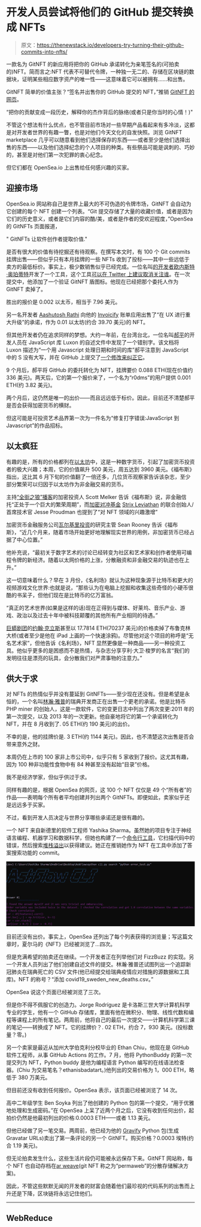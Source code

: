 # 开发人员尝试将他们的 GitHub 提交转换成 NFTs

> 原文：<https://thenewstack.io/developers-try-turning-their-github-commits-into-nfts/>

一款名为 GitNFT 的新应用将把你的 GitHub 承诺转化为亲笔签名的(可拍卖的)NFT。简而言之:NFT 代表不可替代令牌，一种独一无二的、存储在区块链的数据块，证明某些相应数字资产的唯一性——这意味着它可以被拥有……和出售。

GitNFT 简单的价值主张？“签名并出售你的 GitHub 提交的 NFT，”推销 [GitNFT 的网页](https://gitnft.quine.sh/)。

“把你的贡献变成一段历史，解释你的杰作背后的脉络(或者只是你当时的心情！)"

不管这个想法有什么优点，也不管目前市场对一些早期产品看起来有多冷淡，这都是对开发者世界的有趣一瞥，也是对他们今天文化的自发快照。浏览 GitNFT marketplace 几乎可以随意看到他们选择保存的东西——或者至少是他们选择出售的东西——以及他们选择纪念的个人项目的种类。有些祭品可能是讽刺的、巧妙的，甚至是对他们第一次犯罪的衷心纪念。

但它们都在 OpenSea.io 上出售给任何感兴趣的买家。

## 迎接市场

OpenSea.io 网站称自己是世界上最大的不可伪造的令牌市场，GitNFT 会自动为它创建的每个 NFT 创建一个列表。“Git 提交存储了大量的收藏价值，或者是因为它们的历史意义，或者是它们内容的酷/美，或者是作者的受欢迎程度，”OpenSea 的 GitNFTs 页面报道，

" GitNFTs 让软件创作者提取价值."

是否有很大的价值有待挖掘还有待观察。在撰写本文时，有 100 个 Git commits 挂牌出售——但似乎只有本月挂牌的一些 NFTs 收到了投标——其中一些远低于卖方的最低标价。事实上，极少数销售似乎已经完成。一位名叫[的开发者欧内斯特·奥珀蒂特](https://www.linkedin.com/in/ernopp)开发了一个工具，这个工具[可以在 Twitter 上建议取消关注谁](https://github.com/ernopp/lessnoise)。在一次提交中，他添加了一个验证 GitNFT 盾图标。他现在已经把那个委托人作为 GitNFT 卖掉了。

胜出的报价是 0.002 以太币，相当于 7.96 美元。

另一名开发者 [Aashutosh Rathi](https://www.linkedin.com/in/aashutoshrathi) 向他的 [Invoicify](https://github.com/2AMDevs/invoicify-app) 账单应用出售了“在 UX 进行重大升级”的承诺，作为 0.01 以太坊(约合 39.70 美元)的 NFT。

但其他开发者仍在追求同样的梦想。大约一年前，在台湾台北，一位名叫[郝平](https://github.com/caaatisgood)的开发人员在 JavaScript 库 Luxon 的自述文件中发现了一个错别字。该文档将 Luxon 描述为“一个用 Javascript 处理日期和时间的库”郝平注意到 JavaScript 中的 S 没有大写，并在 GitHub 上提交了[一个修改来纠正它](https://github.com/moment/luxon/commit/631614ddce25ac4ec5b2dc77fdab370564516679)。

9 个月后，郝平将 GitHub 的委托转化为 NFT，挂牌要价 0.088 ETH(现在价值约 336 美元)。两天后，它的第一个报价来了，一个名为“r0dms”的用户提供 0.001 ETH(约 3.82 美元)。

两个月后，这仍然是唯一的出价——而且远远低于标价。因此，目前还不清楚郝平是否会获得加密货币的横财。

但这可能是可投资艺术品界第一次为一件名为“修复打字错误:JavaScript 到 Javascript”的作品招标。

## 以太疯狂

有趣的是，所有的价格都列在[以太坊](https://thenewstack.io/as-blockchain-hype-fades-developers-give-ethereum-a-serious-look/)中，这是一种数字货币，引起了加密货币投资者的极大兴趣；本周，它的价值飙升 500 美元，周五达到 3960 美元。《福布斯》指出，这比其 6 月下旬的价值翻了一倍还多，几位货币观察家告诉该杂志，至少部分繁荣可以归因于以太坊作为非金融交易的货币。

主持[“全街之狼”播客](https://www.thewolfofallstreets.io/)的加密投资人 Scott Melker 告诉《福布斯》说，非金融信托“正处于一个巨大的繁荣周期”，而[加密对冲基金](https://www.linkedin.com/in/jesseproudman/) [Strix Leviathan](https://strixleviathan.com/) 的联合创始人/首席技术官 Jesse Proudman 也提到了“对 NFT 领域的兴趣激增”

加密货币金融服务公司[瓦尔基里投资](https://valkyrieinvest.com/)的研究主管 Sean Rooney 告诉《福布斯》，“近几个月来，随着市场开始更好地理解现实世界的用例，非加密货币已经占据了中心位置。”

他补充说，“最初关于数字艺术的讨论已经转变为社区和艺术家和创作者使用可编程令牌的新经济。随着以太网价格的上涨，分散融资和非金融交易的轨迹也在上升。”

这一切意味着什么？早在 3 月份，《名利场》就认为这种现象源于比特币和更大的视频游戏文化世界:也就是说，“那些认为在电脑上挖掘和收集这些奇怪的小硬币很酷的书呆子，但他们现在是比特币的亿万富翁。

“真正的艺术世界(如果是这样的话)现在正得到与媒体、好莱坞、音乐产业、游戏、政治以及过去十年中被科技颠覆的其他所有产业相同的待遇。”

[巨蟒剧团](http://www.montypython.com/)的[约翰·克立斯](https://twitter.com/JohnCleese)甚至以 17.7814 ETH(70237 美元)的价格卖掉了布鲁克林大桥(或者至少是他在 iPad 上画的一个快速涂鸦)。尽管他对这个项目的称呼是“无名艺术家”，但他告诉《名利场》，NFT 显然更像是一种商品——另一种投资工具。他似乎更多的是困惑而不是热情，与杂志分享亨利·大卫·梭罗的名言“我们的发明往往是漂亮的玩具，会分散我们对严肃事物的注意力。”

## 供大于求

对 NFTs 的热情似乎并没有蔓延到 GitNFTs——至少现在还没有。但是希望是永恒的，一个名叫[林瀚·雅普](https://www.linkedin.com/in/codler)的瑞典开发商正在出售一个更老的承诺。他是比特币 PHP miner 的创始人，这是一款软件，它的变更日志中列出了两次变更:2011 年的第一次提交，以及 2013 年的一次更新。他自豪地将它的第一个承诺转化为 NFT，并在 8 月收到了. 05 ETH(约 190 美元)的出价。

不幸的是，他的挂牌价是. 3 ETH(约 1144 美元)。因此，也不清楚这次出售是否会带来意外之财。

本周仍在上市的 100 家非上市公司中，似乎只有 5 家收到了报价。这尤其有趣，因为 100 种非功能性食物中有 84 种甚至没有起始“目录”价格。

我不是经济学家，但似乎供过于求。

同样有趣的是，根据 OpenSea 的网页，这 100 个 NFT 仅仅是 49 个“所有者”的作品——表明每个所有者平均创建并列出两个 GitNFTs。即便如此，卖家似乎还是远远多于买家。

不过，看到开发人员决定与世界分享哪些承诺还是很有趣的。

一个 NFT 来自新德里的软件工程师 Yashika Sharma。虽然她的项目专注于神经语言编程、机器学习和数据科学，但她也构建了一个[命令行工具](https://github.com/yashika51/AskFlow)，它扫描代码中的错误，然后搜索[堆栈溢出](https://stackoverflow.com/)以获得建议。她正在推销她作为 NFT 在工具中添加了答案搜索功能的 commit。

![screenshot-of-askflow-by-developer-yashika-sharma](img/fe271019c95068df6e2d6cb90fba4a53.png)

目前还没有出价。事实上，OpenSea 还列出了每个列表获得的浏览量；写这篇文章时，夏尔马的《NFT》已经被浏览了…四次。

但是充满希望的拍卖还在继续。一个开发者正在列举他们对 FizzBuzz 的实现。另一个开发人员列出了他们创建自述文件的提交。林瀚·雅普还试图列出一个追踪新冠肺炎在瑞典死亡的 CSV 文件(他已经提交给瑞典疫情应对措施的源数据和工具库)。NFT 的称号？“添加 covid19_sweden_new_deaths.csv。”

OpenSea 说这个页面已经被浏览了三次。

但是你不得不佩服它的创造力。Jorge Rodríguez 是卡洛斯三世大学计算机科学专业的学生，他有一个 GitHub 存储库，里面有他在微积分、物理、线性代数和编程等课程上的所有笔记。两周前，他将自己的最后一次提交——计算机科学第三课的笔记——转换成了 NFT。它的挂牌价？. 02 ETH，约合 7，930 美元。(投标数量？零。)

另一个卖家是最近从加州大学伯克利分校毕业的 Ethan Chiu，他现在是 GitHub 软件工程师，从事 GitHub Actions 的工作。7 月，他将 PythonBuddy 的第一次提交列为 NFT，Python buddy 是他为编程语言 Python 编写的在线语法检查器。(Chiu 为交易笔名？ethanisbadatart。)他列出的交易价格为 1，000 ETH，略低于 380 万美元。

但目前还没有收到任何报价。OpenSea 表示，该页面已经被浏览了 14 次。

高中二年级学生 Ben Soyka 列出了他创建的 Python 包的第一个提交，“用于优雅地处理和生成密码。”在 OpenSea 上呆了近两个月之后，它没有收到任何出价，起拍价仍然是他最初列出的价格:0.0003 ETH——或者 1.13 美元。

但他已经做了另一笔交易。两周前，他已经为他的 [Gravify](https://github.com/bsoyka/gravify) Python 包(生成 Gravatar URLs)卖出了第一条评论的另一个 GitNFT。购买价格？0.0003 埃特(约合 1.19 美元)。

但无论拍卖发生什么，这些生活片段仍可能被永远保存下来。GitNFT 网站称，每个 NFT 也自动存档在[ar weave](https://www.arweave.org/)(git NFT 称之为“permaweb”的分散存储解决方案)。

因此，不管这些默默无闻的开发者的财富会随着他们最珍视的代码系列的出售而上升还是下降，区块链将永远记住他们。

* * *

## WebReduce

<svg xmlns:xlink="http://www.w3.org/1999/xlink" viewBox="0 0 68 31" version="1.1"><title>Group</title> <desc>Created with Sketch.</desc></svg>